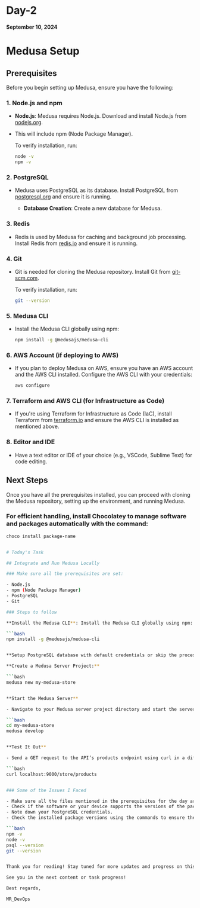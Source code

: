 # Day-2
**September 10, 2024**

# Medusa Setup

## Prerequisites

Before you begin setting up Medusa, ensure you have the following:

### 1. Node.js and npm

- **Node.js**: Medusa requires Node.js. Download and install Node.js from [nodejs.org](https://nodejs.org/).
- This will include npm (Node Package Manager).

  To verify installation, run:

  ```bash
  node -v
  npm -v
  

### 2. PostgreSQL

- Medusa uses PostgreSQL as its database. Install PostgreSQL from [postgresql.org](https://www.postgresql.org/download/) and ensure it is running.

  - **Database Creation**: Create a new database for Medusa.

### 3. Redis

- Redis is used by Medusa for caching and background job processing. Install Redis from [redis.io](https://redis.io/download/) and ensure it is running.

### 4. Git

- Git is needed for cloning the Medusa repository. Install Git from [git-scm.com](https://git-scm.com/downloads).

  To verify installation, run:

  ```bash
  git --version
  

### 5. Medusa CLI

- Install the Medusa CLI globally using npm:

  ```bash
  npm install -g @medusajs/medusa-cli
  

### 6. AWS Account (if deploying to AWS)

- If you plan to deploy Medusa on AWS, ensure you have an AWS account and the AWS CLI installed. Configure the AWS CLI with your credentials:

  ```bash
  aws configure
  

### 7. Terraform and AWS CLI (for Infrastructure as Code)

- If you're using Terraform for Infrastructure as Code (IaC), install Terraform from [terraform.io](https://www.terraform.io/downloads) and ensure the AWS CLI is installed as mentioned above.

### 8. Editor and IDE

- Have a text editor or IDE of your choice (e.g., VSCode, Sublime Text) for code editing.

## Next Steps

Once you have all the prerequisites installed, you can proceed with cloning the Medusa repository, setting up the environment, and running Medusa.

### For efficient handling, install Chocolatey to manage software and packages automatically with the command:

```bash
choco install package-name


# Today's Task

## Integrate and Run Medusa Locally

### Make sure all the prerequisites are set:

- Node.js
- npm (Node Package Manager)
- PostgreSQL
- Git

### Steps to follow

**Install the Medusa CLI**: Install the Medusa CLI globally using npm:

```bash
npm install -g @medusajs/medusa-cli


**Setup PostgreSQL database with default credentials or skip the process and set up your database details later on.**

**Create a Medusa Server Project:**

```bash
medusa new my-medusa-store


**Start the Medusa Server**

- Navigate to your Medusa server project directory and start the server:

```bash
cd my-medusa-store
medusa develop


**Test It Out**

- Send a GET request to the API’s products endpoint using curl in a different terminal window to confirm the server is running properly:

```bash
curl localhost:9000/store/products


### Some of the Issues I Faced

- Make sure all the files mentioned in the prerequisites for the day are installed and set up.
- Check if the software or your device supports the versions of the packages you’ve installed.
- Note down your PostgreSQL credentials.
- Check the installed package versions using the commands to ensure they are installed:

```bash
npm -v
node -v
psql --version
git --version


Thank you for reading! Stay tuned for more updates and progress on this project.

See you in the next content or task progress!

Best regards,

MR_DevOps

  
